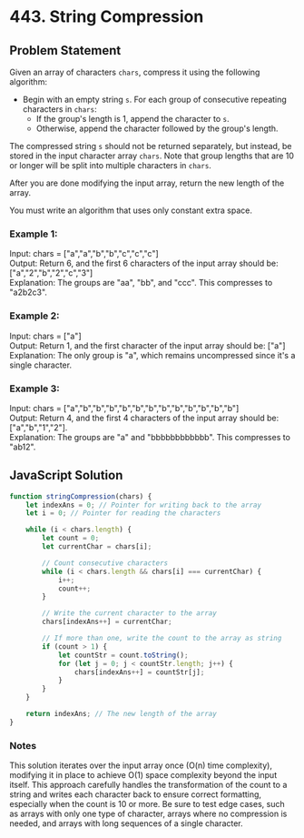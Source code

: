 # 443. String Compression

## Problem Statement

Given an array of characters `chars`, compress it using the following algorithm:

- Begin with an empty string `s`. For each group of consecutive repeating characters in `chars`:
  - If the group's length is 1, append the character to `s`.
  - Otherwise, append the character followed by the group's length.

The compressed string `s` should not be returned separately, but instead, be stored in the input character array `chars`. Note that group lengths that are 10 or longer will be split into multiple characters in `chars`.

After you are done modifying the input array, return the new length of the array.

You must write an algorithm that uses only constant extra space.

### Example 1:

Input: chars = ["a","a","b","b","c","c","c"]  
Output: Return 6, and the first 6 characters of the input array should be: ["a","2","b","2","c","3"]  
Explanation: The groups are "aa", "bb", and "ccc". This compresses to "a2b2c3".

### Example 2:

Input: chars = ["a"]  
Output: Return 1, and the first character of the input array should be: ["a"]  
Explanation: The only group is "a", which remains uncompressed since it's a single character.

### Example 3:

Input: chars = ["a","b","b","b","b","b","b","b","b","b","b","b","b"]  
Output: Return 4, and the first 4 characters of the input array should be: ["a","b","1","2"].  
Explanation: The groups are "a" and "bbbbbbbbbbbb". This compresses to "ab12".

## JavaScript Solution

```javascript
function stringCompression(chars) {
    let indexAns = 0; // Pointer for writing back to the array
    let i = 0; // Pointer for reading the characters

    while (i < chars.length) {
        let count = 0;
        let currentChar = chars[i];

        // Count consecutive characters
        while (i < chars.length && chars[i] === currentChar) {
            i++;
            count++;
        }

        // Write the current character to the array
        chars[indexAns++] = currentChar;

        // If more than one, write the count to the array as string
        if (count > 1) {
            let countStr = count.toString();
            for (let j = 0; j < countStr.length; j++) {
                chars[indexAns++] = countStr[j];
            }
        }
    }

    return indexAns; // The new length of the array
}
```

### Notes
This solution iterates over the input array once (O(n) time complexity), modifying it in place to achieve O(1) space complexity beyond the input itself.
This approach carefully handles the transformation of the count to a string and writes each character back to ensure correct formatting, especially when the count is 10 or more.
Be sure to test edge cases, such as arrays with only one type of character, arrays where no compression is needed, and arrays with long sequences of a single character.